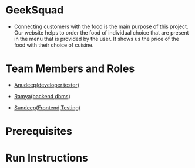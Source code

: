 # GeekSquad

* Connecting customers with the food is the main purpose of this project. Our website helps to order the
  food of individual choice that are present in the menu that is provided by the user. It shows us the price of the
  food with their choice of cuisine.

# Team Members and Roles

* <a href="https://github.com/anudeepamara/anudeep.github.io.git" target="_blank">Anudeep(developer,tester)</a>

* <a href="https://github.com/ramya5588/CIS641-HW2-Ramyanavuluri.git" target="_blank">Ramya(backend,dbms)</a>

* <a href="https://github.com/Sundeepgantyada09/CIS641-HW2-SundeepGantyada.git" target="_blank">Sundeep(Frontend,Testing)</a>

# Prerequisites

# Run Instructions